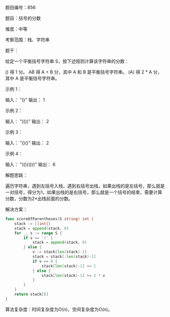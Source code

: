 题目编号：856

题目：括号的分数

难度：中等

考察范围：栈、字符串

题干：

给定一个平衡括号字符串 S，按下述规则计算该字符串的分数：

() 得 1 分。
AB 得 A + B 分，其中 A 和 B 是平衡括号字符串。
(A) 得 2 * A 分，其中 A 是平衡括号字符串。

示例 1：

输入： "()"
输出： 1

示例 2：

输入： "(())"
输出： 2

示例 3：

输入： "()()"
输出： 2

示例 4：

输入： "(()(()))"
输出： 6

解题思路：

遍历字符串，遇到左括号入栈，遇到右括号出栈，如果出栈的是左括号，那么就是一对括号，得分为1，如果出栈的是右括号，那么就是一个括号的结束，需要计算分数，分数为2*出栈前面的分数。

解决方案：

```go
func scoreOfParentheses(S string) int {
    stack := []int{}
    stack = append(stack, 0)
    for _, s := range S {
        if s == '(' {
            stack = append(stack, 0)
        } else {
            v := stack[len(stack)-1]
            stack = stack[:len(stack)-1]
            if v == 0 {
                stack[len(stack)-1] += 1
            } else {
                stack[len(stack)-1] += 2 * v
            }
        }
    }
    return stack[0]
}
```

算法复杂度：时间复杂度为O(n)，空间复杂度为O(n)。